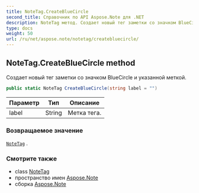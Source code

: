 ```yaml
---
title: NoteTag.CreateBlueCircle
second_title: Справочник по API Aspose.Note для .NET
description: NoteTag метод. Создает новый тег заметки со значком BlueCircle и указанной меткой.
type: docs
weight: 50
url: /ru/net/aspose.note/notetag/createbluecircle/
---
```

## NoteTag.CreateBlueCircle method

Создает новый тег заметки со значком BlueCircle и указанной меткой.

```csharp
public static NoteTag CreateBlueCircle(string label = "")
```

| Параметр | Тип | Описание |
| --- | --- | --- |
| label | String | Метка тега. |

### Возвращаемое значение

[`NoteTag`](../) .

### Смотрите также

* class [NoteTag](../)
* пространство имен [Aspose.Note](../../notetag/)
* сборка [Aspose.Note](../../../)


